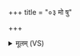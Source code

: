 +++
title = "०३ मो षु"

+++
<details><summary>मूलम् (VS)</summary>

मो षु ब्र॒ह्मेव॑ तन्द्र॒युर्भुवो॑ वाजानां पते। मत्स्वा॑ सु॒तस्य॒ गोम॑तः ॥
</details>